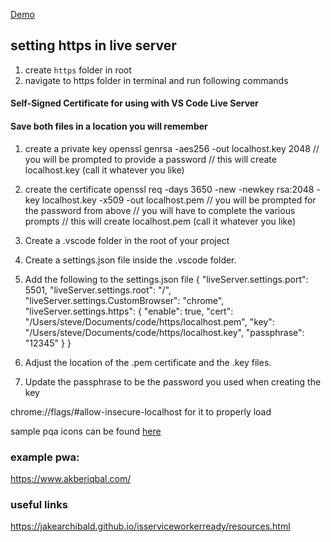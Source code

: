 [Demo](http://kiranmantha.github.io/plumejs-pwa/)

## setting https in live server

1. create `https` folder in root
2. navigate to https folder in terminal and run following commands

#### Self-Signed Certificate for using with VS Code Live Server

#### Save both files in a location you will remember

1. create a private key
openssl genrsa -aes256 -out localhost.key 2048
// you will be prompted to provide a password
// this will create localhost.key (call it whatever you like)

2. create the certificate
openssl req -days 3650 -new -newkey rsa:2048 -key localhost.key -x509 -out localhost.pem 
// you will be prompted for the password from above
// you will have to complete the various prompts
// this will create localhost.pem (call it whatever you like)

3. Create a .vscode folder in the root of your project
4. Create a settings.json file inside the .vscode folder.
5. Add the following to the settings.json file
{
  "liveServer.settings.port": 5501,
  "liveServer.settings.root": "/",
  "liveServer.settings.CustomBrowser": "chrome",
  "liveServer.settings.https": {
    "enable": true,
    "cert": "/Users/steve/Documents/code/https/localhost.pem",
    "key": "/Users/steve/Documents/code/https/localhost.key",
    "passphrase": "12345"
  }
}
6. Adjust the location of the .pem certificate and the .key files.
7. Update the passphrase to be the password you used when creating the key

chrome://flags/#allow-insecure-localhost for it to properly load

sample pqa icons can be found [here](https://appiconmaker.co/)

### example pwa:
https://www.akberiqbal.com/

### useful links
https://jakearchibald.github.io/isserviceworkerready/resources.html
